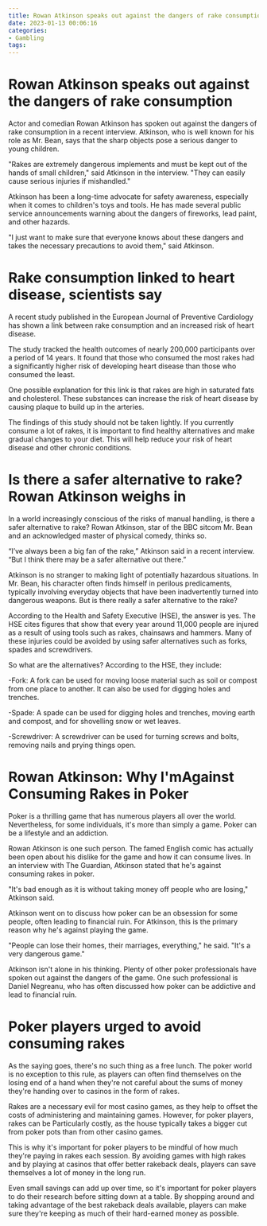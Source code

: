 ```yaml
---
title: Rowan Atkinson speaks out against the dangers of rake consumption
date: 2023-01-13 00:06:16
categories:
- Gambling
tags:
---
```



#  Rowan Atkinson speaks out against the dangers of rake consumption

Actor and comedian Rowan Atkinson has spoken out against the dangers of rake consumption in a recent interview. Atkinson, who is well known for his role as Mr. Bean, says that the sharp objects pose a serious danger to young children.

"Rakes are extremely dangerous implements and must be kept out of the hands of small children," said Atkinson in the interview. "They can easily cause serious injuries if mishandled."

Atkinson has been a long-time advocate for safety awareness, especially when it comes to children's toys and tools. He has made several public service announcements warning about the dangers of fireworks, lead paint, and other hazards.

"I just want to make sure that everyone knows about these dangers and takes the necessary precautions to avoid them," said Atkinson.

#  Rake consumption linked to heart disease, scientists say

A recent study published in the European Journal of Preventive Cardiology has shown a link between rake consumption and an increased risk of heart disease.

The study tracked the health outcomes of nearly 200,000 participants over a period of 14 years. It found that those who consumed the most rakes had a significantly higher risk of developing heart disease than those who consumed the least.

One possible explanation for this link is that rakes are high in saturated fats and cholesterol. These substances can increase the risk of heart disease by causing plaque to build up in the arteries.

The findings of this study should not be taken lightly. If you currently consume a lot of rakes, it is important to find healthy alternatives and make gradual changes to your diet. This will help reduce your risk of heart disease and other chronic conditions.

#  Is there a safer alternative to rake? Rowan Atkinson weighs in

In a world increasingly conscious of the risks of manual handling, is there a safer alternative to rake? Rowan Atkinson, star of the BBC sitcom Mr. Bean and an acknowledged master of physical comedy, thinks so.

“I’ve always been a big fan of the rake,” Atkinson said in a recent interview. “But I think there may be a safer alternative out there.”

Atkinson is no stranger to making light of potentially hazardous situations. In Mr. Bean, his character often finds himself in perilous predicaments, typically involving everyday objects that have been inadvertently turned into dangerous weapons. But is there really a safer alternative to the rake?

According to the Health and Safety Executive (HSE), the answer is yes. The HSE cites figures that show that every year around 11,000 people are injured as a result of using tools such as rakes, chainsaws and hammers. Many of these injuries could be avoided by using safer alternatives such as forks, spades and screwdrivers.

So what are the alternatives? According to the HSE, they include:

-Fork: A fork can be used for moving loose material such as soil or compost from one place to another. It can also be used for digging holes and trenches.

-Spade: A spade can be used for digging holes and trenches, moving earth and compost, and for shovelling snow or wet leaves.

-Screwdriver: A screwdriver can be used for turning screws and bolts, removing nails and prying things open.

#  Rowan Atkinson: Why I'mAgainst Consuming Rakes in Poker

Poker is a thrilling game that has numerous players all over the world. Nevertheless, for some individuals, it's more than simply a game. Poker can be a lifestyle and an addiction.

Rowan Atkinson is one such person. The famed English comic has actually been open about his dislike for the game and how it can consume lives. In an interview with The Guardian, Atkinson stated that he's against consuming rakes in poker.

"It's bad enough as it is without taking money off people who are losing," Atkinson said.

Atkinson went on to discuss how poker can be an obsession for some people, often leading to financial ruin. For Atkinson, this is the primary reason why he's against playing the game.

"People can lose their homes, their marriages, everything," he said. "It's a very dangerous game."

Atkinson isn't alone in his thinking. Plenty of other poker professionals have spoken out against the dangers of the game. One such professional is Daniel Negreanu, who has often discussed how poker can be addictive and lead to financial ruin.

#  Poker players urged to avoid consuming rakes

As the saying goes, there's no such thing as a free lunch. The poker world is no exception to this rule, as players can often find themselves on the losing end of a hand when they're not careful about the sums of money they're handing over to casinos in the form of rakes.

Rakes are a necessary evil for most casino games, as they help to offset the costs of administering and maintaining games. However, for poker players, rakes can be Particularly costly, as the house typically takes a bigger cut from poker pots than from other casino games.

This is why it's important for poker players to be mindful of how much they're paying in rakes each session. By avoiding games with high rakes and by playing at casinos that offer better rakeback deals, players can save themselves a lot of money in the long run.

Even small savings can add up over time, so it's important for poker players to do their research before sitting down at a table. By shopping around and taking advantage of the best rakeback deals available, players can make sure they're keeping as much of their hard-earned money as possible.